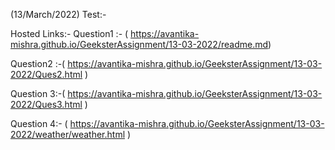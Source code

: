 (13/March/2022) Test:-

Hosted Links:-
Question1 :-  ( https://avantika-mishra.github.io/GeeksterAssignment/13-03-2022/readme.md)

Question2 :-( https://avantika-mishra.github.io/GeeksterAssignment/13-03-2022/Ques2.html )

Question 3:-( https://avantika-mishra.github.io/GeeksterAssignment/13-03-2022/Ques3.html )

Question 4:- ( https://avantika-mishra.github.io/GeeksterAssignment/13-03-2022/weather/weather.html )

